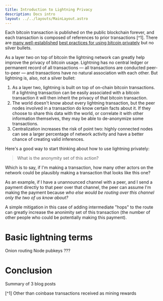 ```yaml
---
title: Introduction to Lightning Privacy
description: Docs intro
layout: ../../layouts/MainLayout.astro
---
```


Each bitcoin transaction is published on the public blockchain forever, and each transaction is composed of references to prior transactions [^1]. There are [many well-established](https://en.bitcoin.it/Privacy) [best practices for using bitcoin privately](https://bitcoin.org/en/protect-your-privacy) but no silver bullets.

As a layer two on top of bitcoin the lightning network can greatly help improve the privacy of bitcoin usage. Lightning has no central ledger or permanent record of all transactions — all transactions are conducted peer-to-peer — and transactions have no natural association with each other. But lightning is, also, not a silver bullet:

1. As a layer two, lightning is built on top of on-chain bitcoin transactions. If a lightning transaction can be easily associated with a bitcoin transaction it will then inherit the privacy of that bitcoin transaction.
2. The world doesn't know about every lightning transaction, but the peer nodes involved in a transaction do know certain facts about it. If they choose to share this data with the world, or correlate it with other information themselves, they may be able to de-anonymize some transactions.
3. Centralization increases the risk of point two: highly connected nodes can see a larger percentage of network activity and have a better chance of creating valid inferences.

Here's a good way to start thinking about how to use lightning privately:

> What is the anonymity set of this action?

Which is to say, if I'm making a transaction, how many other actors on the network could be plausibly making a transaction that looks like this one?

As an example, if I have a unannounced channel with a peer, and I send a payment directly to that peer over that channel, the peer can assume I'm making the payment because _who else would be routing over this channel only the two of us know about?_

A simple mitigation in this case of adding intermediate "hops" to the route can greatly increase the anonimity set of this transaction (the number of other people who could be potentially making this payment).

# Basic lightning terms

Onion routing
Node pubkeys
???

# Conclusion

Summary of 3 blog posts

[^1] Other than coinbase transactions received as mining rewards
